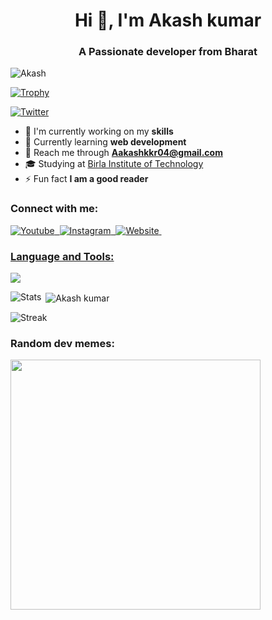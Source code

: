 <h1 align="center">Hi 👋, I'm Akash kumar</h1>
<h3 align="center">A Passionate developer from Bharat</h3>

<p align="left"><img src="https://komarev.com/ghpvc/?username=theakash04&label=Profile%20views&color=0e75b6&style=flat" alt="Akash" /></p>

<p align="left"> <a href="https://github-profile-trophy.vercel.app/?username=ryo-ma&theme=algolia"><img src="https://github-profile-trophy.vercel.app/?username=theakash04" alt="Trophy" /></a> </p>

<p align="left"> <a href="https://twitter.com/theakash04" target="_blank"><img src="https://img.shields.io/twitter/follow/theakash04" alt="Twitter" /></a> </p>

- 🔭 I'm currently working on my **skills**
- 🌱 Currently learning **web development**
- 📧 Reach me through **Aakashkkr04@gmail.com**
- 🎓 Studying at [Birla Institute of Technology](https://www.bitmesra.ac.in/)
- ⚡ Fun fact **I am a good reader**

<h3 align="left">Connect with me:</h3>
<p align="left"">
   <a  href="https://www.youtube.com/@its_Dexedits" target="_blank"><img src="https://img.shields.io/youtube/channel/subscribers/UCxuJRxCnibTrAbQt0qomfCQ?label=Youtube" alt="Youtube"/>&nbsp;
  <a href="https://www.instagram.com/theakash04/" target="_blank"><img src="https://img.shields.io/badge/Instagram-E4405F?style=flat&logo=instagram&logoColor=white" alt="Instagram"/>&nbsp; 
  <a href="https://theakash04.github.io/dex" target="_blank"><img src="https://img.shields.io/badge/Visit%20Website-8826f0?style=flat" alt="Website"/>&nbsp;
</p>

  <h3 align="left">Language and Tools:</h3>
  <p align="left">
  <a href="#">
    <img src="https://skillicons.dev/icons?i=aftereffects,bash,javascript,figma,html,css,python,c,linux,git,vim,cpp&theme=light"  />
  </a>
</p>


<p><img align="left" src="https://github-readme-stats.vercel.app/api/top-langs?username=theakash04&show_icons=true&locale=en&layout=compact" alt="Stats"</p>

<p>&nbsp;<img align="center" src="https://github-readme-stats.vercel.app/api?username=theakash04&show_icons=true&locale=en" alt="Akash kumar" /></p>

<p><img align="center" src="https://github-readme-streak-stats.herokuapp.com/?user=theakash04" alt="Streak" /></p>

<h3 align="left">Random dev memes:</h3>
<img src='https://randommeme-five.vercel.app/' style="height: 400px;"/>

